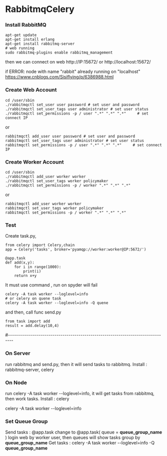 # RabbitmqCelery

### Install RabbitMQ
    apt-get update 
    apt-get install erlang
    apt-get install rabbitmq-server
    # web running
    sudo rabbitmq-plugins enable rabbitmq_management
    
then we can connect on web
http://IP:15672/  or http://localhost:15672/  

if ERROR: node with name "rabbit" already running on "localhost"
https://www.cnblogs.com/Sisiflying/p/6386988.html 

### Create Web Account

    cd /user/sbin
    ./rabbitmqctl set_user user password # set user and password
    ./rabbitmqctl set_user_tags user administrator # set user status
    ./rabbitmqctl set_permissions -p / user ".*" ".*" ".*"     # set connect IP
or

    rabbitmqctl add_user user password # set user and password
    rabbitmqctl set_user_tags user administrator # set user status
    rabbitmqctl set_permissions -p / user ".*" ".*" ".*"     # set connect IP

### Create Worker Account

    cd /user/sbin
    ./rabbitmqctl add_user worker worker
    ./rabbitmqctl set_user_tags worker policymaker
    ./rabbitmqctl set_permissions -p / worker ".*" ".*" ".*"   
or

    rabbitmqctl add_user worker worker
    rabbitmqctl set_user_tags worker policymaker
    rabbitmqctl set_permissions -p / worker ".*" ".*" ".*"   

### Test

Create task.py, 

    from celery import Celery,chain
    app = Celery('tasks', broker='pyamqp://worker:worker@IP:5672/')

    @app.task
    def add(x,y):
        for i in range(1000):
            print(i)
        return x+y

It must use command , run on spyder will fail

    celery -A task worker --loglevel=info
    # or celery on quene task
    celery -A task worker --loglevel=info -Q quene

and then, call func send.py

    from task import add
    result = add.delay(10,4)
#--------------------------------------------------------------------------------
### On Server 
run rabbitmq and send.py, then it will send tasks to rabbitmq.
Install : rabbitmq-server, celery
<!--crontab : git clone url, python3 job-->

### On Node 
run celery -A task worker --loglevel=info, it will get tasks from rabbitmq, then work tasks.
Install : celery
<!--crontab : git clone url
vim /etc/rc.local # it will run on boot-->
celery -A task worker --loglevel=info 

### Set Queue Group

Send tasks : @app.task change to @app.task( queue = **queue_group_name** )
login web by worker user, then queues will show tasks group by **queue_group_name**
Get tasks : celery -A task worker --loglevel=info -Q **queue_group_name** 



<!--Set Watch
pip install watchdog

watchmedo auto-restart -- celery -A task worker --loglevel=info -Q add,add2,class-->

